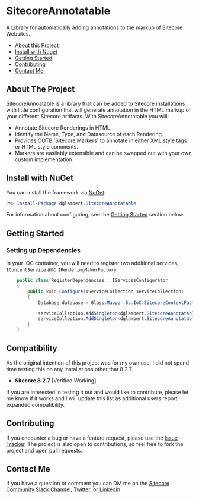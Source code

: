 # SitecoreAnnotatable

A Library for automatically adding annotations to the markup of Sitecore Websites.

- [About this Project](https://github.com/dglambert/sitecoreannotatable#about-the-project)
- [Install with Nuget](https://github.com/dglambert/sitecoreannotatable#install-with-nuget)
- [Getting Started](https://github.com/dglambert/sitecoreannotatable#getting-started) 
- [Contributing](https://github.com/dglambert/sitecoreannotatable#contributing)
- [Contact Me](https://github.com/dglambert/sitecoreannotatable#contact-me)


## About The Project

SitecoreAnnoatable is a library that can be added to Sitecore installations with little configuration that will generate annotation in the HTML markup of your different Sitecore artifacts.
With SitecoreAnnotatable you will:

- Annotate Sitecore Renderings in HTML.
- Identify the Name, Type, and Datasource of each Rendering.
- Provides OOTB 'Sitecore Markers' to annotate in either XML style tags or HTML style comments.
- Markers are easilably extensible and can be swapped out with your own custom implementation. 


## Install with NuGet

You can install the framework via [NuGet](https://www.nuget.org/packages/dglambert.SitecoreAnnotatable/):

``` powershell
PM> Install-Package dglambert.SitecoreAnnotatable
```

For information about configuring, see the [Getting Started](https://github.com/dglambert/sitecoreannotatable#Getting-started) section below.


## Getting Started

### Setting up Dependencies

In your IOC container, you will need to register two additional services, `IContentService` and `IRenderingMakerFactory`. 

```csharp
    public class RegisterDependencies : IServicesConfigurator
    {
        public void Configure(IServiceCollection serviceCollection)
        {
            Database database = Glass.Mapper.Sc.IoC.SitecoreContextFactory.Default.GetSitecoreContext().Database;

            serviceCollection.AddSingleton<dglambert.SitecoreAnnotatable.Infrastructure.Services.IContentService>(service => new dglambert.SitecoreAnnotatable.Infrastructure.Services.ContentService(database));
            serviceCollection.AddSingleton<dglambert.SitecoreAnnotatable.Infrastructure.Factories.IRenderingMarkerFactory, dglambert.SitecoreAnnotatable.Infrastructure.Factories.RenderingMarkerFactory>();
        }
    }
```


## Compatibility

As the original intention of this project was for my own use, I did not spend time testing this on any installations other that 8.2.7. 

- **Sitecore 8.2.7** [Verified Working]

If you are interested in testing it out and would like to contribute, please let me know if it works and I will update this list as additional users report expanded compatibility. 


## Contributing

If you encounter a bug or have a feature request, please use the [Issue Tracker](https://github.com/dglambert/sitecoreannotatable/issues/new). The project is also open to contributions, so feel free to fork the project and open pull requests.


## Contact Me

If you have a question or comment you can DM me on the [Sitecore Community Slack Channel](https://sitecorechat.slack.com/app_redirect?channel=U48R1EDCG), [Twitter](https://twitter.com/dGleasonLambert), or [LinkedIn](https://www.linkedin.com/in/dglambert/)
